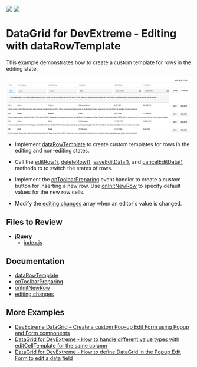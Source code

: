 <!-- default badges list -->
[![](https://img.shields.io/badge/Open_in_DevExpress_Support_Center-FF7200?style=flat-square&logo=DevExpress&logoColor=white)](https://supportcenter.devexpress.com/ticket/details/T1177465)
[![](https://img.shields.io/badge/📖_How_to_use_DevExpress_Examples-e9f6fc?style=flat-square)](https://docs.devexpress.com/GeneralInformation/403183)
<!-- default badges end -->

# DataGrid for DevExtreme - Editing with dataRowTemplate

This example demonstrates how to create a custom template for rows in the editing state.

<div align="center"><img alt="DataGrid for DevExtreme - Editing with dataRowTemplate" src="ediing-with-dataRowTemplate.png" /></div>

- Implement [dataRowTemplate](https://js.devexpress.com/Documentation/ApiReference/UI_Components/dxDataGrid/Configuration/#dataRowTemplate) to create custom templates for rows in the editing and non-editing states.

- Call the [editRow()](https://js.devexpress.com/Documentation/ApiReference/UI_Components/dxDataGrid/Methods/#editRowrowIndex), [deleteRow()](https://js.devexpress.com/Documentation/ApiReference/UI_Components/dxDataGrid/Methods/#deleteRowrowIndex), [saveEditData()](https://js.devexpress.com/Documentation/ApiReference/UI_Components/dxDataGrid/Methods/#saveEditData), and [cancelEditData()](https://js.devexpress.com/Documentation/ApiReference/UI_Components/dxDataGrid/Methods/#cancelEditData) methods to to switch the states of rows.

- Implement the [onToolbarPreparing](https://js.devexpress.com/Documentation/ApiReference/UI_Components/dxDataGrid/Configuration/#onToolbarPreparing) event handler to create a custom button for inserting a new row. Use [onInitNewRow](https://js.devexpress.com/Documentation/ApiReference/UI_Components/dxDataGrid/Configuration/#onInitNewRow) to specify default values for the new row cells.

- Modify the [editing.changes](https://js.devexpress.com/Documentation/ApiReference/UI_Components/dxDataGrid/Configuration/editing/changes/) array when an editor's value is changed.

## Files to Review

- **jQuery**
  - [index.js](jQuery/src/index.js)

## Documentation

- [dataRowTemplate](https://js.devexpress.com/Documentation/ApiReference/UI_Components/dxDataGrid/Configuration/#dataRowTemplate)
- [onToolbarPreparing](https://js.devexpress.com/Documentation/ApiReference/UI_Components/dxDataGrid/Configuration/#onToolbarPreparing)
- [onInitNewRow](https://js.devexpress.com/Documentation/ApiReference/UI_Components/dxDataGrid/Configuration/#onInitNewRow)
- [editing.changes](https://js.devexpress.com/Documentation/ApiReference/UI_Components/dxDataGrid/Configuration/editing/changes/)

## More Examples

- [DevExtreme DataGrid – Create a custom Pop-up Edit Form using Popup and Form components](https://github.com/DevExpress-Examples/devextreme-datagrid-custom-editing-form)
- [DataGrid for DevExtreme - How to handle different value types with editCellTemplate for the same column](https://github.com/DevExpress-Examples/devextreme-datagrid-dynamic-type-column)
- [DataGrid for DevExtreme - How to define DataGrid in the Popup Edit Form to edit a data field](https://github.com/DevExpress-Examples/devextreme-datagrid-show-grid-in-popup-edit-form)

